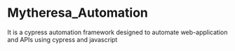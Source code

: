 # Mytheresa_Automation
It is a cypress automation framework designed to automate web-application and APIs using cypress and javascript
